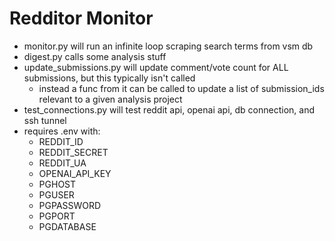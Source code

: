 # Redditor Monitor
* monitor.py will run an infinite loop scraping search terms from vsm db
* digest.py calls some analysis stuff
* update_submissions.py will update comment/vote count for ALL submissions, but this typically isn't called
  * instead a func from it can be called to update a list of submission_ids relevant to a given analysis project
* test_connections.py will test reddit api, openai api, db connection, and ssh tunnel
* requires .env with:
  * REDDIT_ID
  * REDDIT_SECRET
  * REDDIT_UA
  * OPENAI_API_KEY
  * PGHOST
  * PGUSER
  * PGPASSWORD
  * PGPORT
  * PGDATABASE
